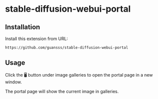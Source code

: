 # stable-diffusion-webui-portal

## Installation

Install this extension from URL:

```bash
https://github.com/guansss/stable-diffusion-webui-portal
```

## Usage

Click the 🖥️ button under image galleries to open the portal page in a new window.

The portal page will show the current image in galleries.
